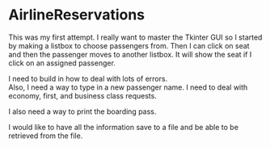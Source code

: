 # AirlineReservations

This was my first attempt.  I really want to master the Tkinter GUI so I started by making a listbox to choose passengers from.  Then I can click on seat and then the passenger moves to another listbox.  It will show the seat if I click on an assigned passenger.  

I need to build in how to deal with lots of errors.  
Also, I need a way to type in a new passenger name.
I need to deal with economy, first, and business class requests.

I also need a way to print the boarding pass.

I would like to have all the information save to a file and be able to be retrieved from the file.
